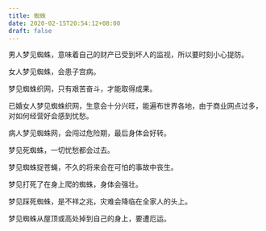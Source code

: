 ```yaml
---
title: 蜘蛛
date: 2020-02-15T20:54:12+08:00
draft: false
---
```


男人梦见蜘蛛，意味着自己的财产已受到坏人的监视，所以要时刻小心提防。

女人梦见蜘蛛，会患子宫病。

梦见蜘蛛织网，只有艰苦奋斗，才能取得成果。

已婚女人梦见蜘蛛织网，生意会十分兴旺，能遍布世界各地，由于商业网点过多，对如何经营好会感到忧愁。

病人梦见蜘蛛网，会闯过危险期，最后身体会好转。

梦见死蜘蛛，一切忧愁都会过去。

梦见蜘蛛捉苍蝇，不久的将来会在可怕的事故中丧生。

梦见打死了在身上爬的蜘蛛，身体会强壮。

梦见踩死蜘蛛，是不祥之兆，灾难会降临在全家人的头上。

梦见蜘蛛从屋顶或高处掉到自己的身上，要遭厄运。